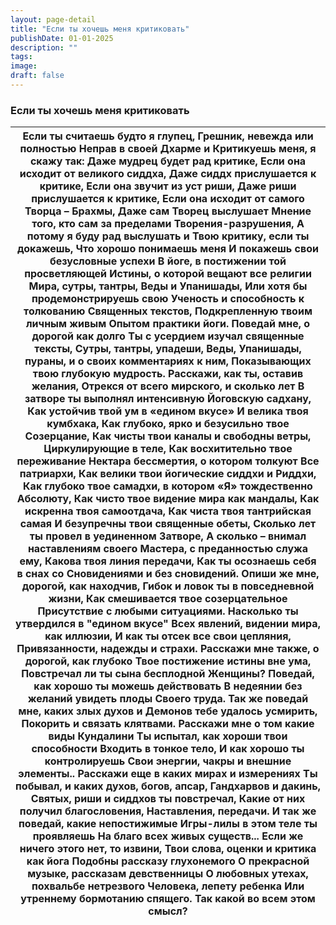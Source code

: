 ```yaml
---
layout: page-detail
title: "Если ты хочешь меня критиковать"
publishDate: 01-01-2025
description: ""
tags:
image:
draft: false
---
```


### Если ты хочешь меня критиковать

| Если ты считаешь будто я глупец,  Грешник, невежда или полностью  Неправ в своей Дхарме и  Критикуешь меня, я скажу так:  Даже мудрец будет рад критике,  Если она исходит от великого сиддха,  Даже сиддх прислушается к критике,  Если она звучит из уст риши,  Даже риши прислушается к критике,  Если она исходит от самого Творца –  Брахмы,  Даже сам Творец выслушает  Мнение того, кто сам за пределами  Творения-разрушения,  А потому я буду рад выслушать и  Твою критику, если ты докажешь,  Что хорошо понимаешь меня  И покажешь свои безусловные успехи  В йоге, в постижении той просветляющей  Истины, о которой вещают все религии  Мира, сутры, тантры, Веды и Упанишады,  Или хотя бы продемонстрируешь свою  Ученость и способность к толкованию  Священных текстов,  Подкрепленную твоим личным живым  Опытом практики йоги.  Поведай мне, о дорогой как долго  Ты с усердием изучал священные тексты,  Сутры, тантры, упадеши, Веды,  Упанишады, пураны, и о своих комментариях к ним,  Показывающих твою глубокую мудрость.  Расскажи, как ты, оставив желания,  Отрекся от всего мирского, и сколько лет  В затворе ты выполнял интенсивную  Йоговскую садхану,  Как устойчив твой ум в «едином вкусе»  И велика твоя кумбхака,  Как глубоко, ярко и безусильно твое  Созерцание,  Как чисты твои каналы и свободны ветры,  Циркулирующие в теле,  Как восхитительно твое переживание  Нектара бессмертия, о котором толкуют  Все патриархи,  Как велики твои йогические сиддхи и  Риддхи,  Как глубоко твое самадхи, в котором  «Я» тождественно Абсолюту,  Как чисто твое видение мира как мандалы,  Как искренна твоя самоотдача,  Как чиста твоя тантрийская самая  И безупречны твои священные обеты,  Сколько лет ты провел в уединенном  Затворе,  А сколько – внимал наставлениям своего  Мастера, с преданностью служа ему,  Какова твоя линия передачи,  Как ты осознаешь себя в снах со  Сновидениями и без сновидений.  Опиши же мне, дорогой, как находчив,  Гибок и ловок ты в повседневной жизни,  Как смешивается твое созерцательное  Присутствие с любыми ситуациями.  Насколько ты утвердился в "едином вкусе"  Всех явлений, видении мира, как иллюзии,  И как ты отсек все свои цепляния,  Привязанности, надежды и страхи.  Расскажи мне также, о дорогой, как глубоко  Твое постижение истины вне ума,  Повстречал ли ты сына бесплодной  Женщины?  Поведай, как хорошо ты можешь действовать  В недеянии без желаний увидеть плоды  Своего труда.  Так же поведай мне, каких злых духов и  Демонов тебе удалось усмирить,  Покорить и связать клятвами.  Расскажи мне о том какие виды Кундалини  Ты испытал, как хороши твои способности  Входить в тонкое тело,  И как хорошо ты контролируешь  Свои энергии, чакры и внешние элементы..  Расскажи еще в каких мирах и измерениях  Ты побывал, и каких духов, богов, апсар,  Гандхарвов и дакинь,  Святых, риши и сиддхов ты повстречал,  Какие от них получил благословения,  Наставления, передачи.  И так же поведай, какие непостижимые  Игры-лилы в этом теле ты проявляешь  На благо всех живых существ...  Если же ничего этого нет, то извини,  Твои слова, оценки и критика как йога  Подобны рассказу глухонемого  О прекрасной музыке, рассказам девственницы  О любовных утехах, похвальбе нетрезвого  Человека, лепету ребенка  Или утреннему бормотанию спящего.  Так какой во всем этом смысл? |
| ---------------------------------------------------------------------------------------------------------------------------------------------------------------------------------------------------------------------------------------------------------------------------------------------------------------------------------------------------------------------------------------------------------------------------------------------------------------------------------------------------------------------------------------------------------------------------------------------------------------------------------------------------------------------------------------------------------------------------------------------------------------------------------------------------------------------------------------------------------------------------------------------------------------------------------------------------------------------------------------------------------------------------------------------------------------------------------------------------------------------------------------------------------------------------------------------------------------------------------------------------------------------------------------------------------------------------------------------------------------------------------------------------------------------------------------------------------------------------------------------------------------------------------------------------------------------------------------------------------------------------------------------------------------------------------------------------------------------------------------------------------------------------------------------------------------------------------------------------------------------------------------------------------------------------------------------------------------------------------------------------------------------------------------------------------------------------------------------------------------------------------------------------------------------------------------------------------------------------------------------------------------------------------------------------------------------------------------------------------------------------------------------------------------------------------------------------------------------------------------------------------------------------------------------------------------------------------------------------------------------------------------------------------------------------------------------------------------------------------------------------------------------------------------------------------------------------------------------------------------------------------------------------------------------------------------------------------------------------------------------------------------------------------------------------------------------------------------------------------------------------------------------------------------------------------------------------------------------------------------------------------------------------------------------------------------------------------------------------------------------------------------------------------------- |
  
  
